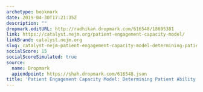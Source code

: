 ```yaml
---
archetype: bookmark
date: 2019-04-30T17:21:35Z
description: ""
dropmark.editURL: http://radhikan.dropmark.com/616548/18695381
link: https://catalyst.nejm.org/patient-engagement-capacity-model/
linkBrand: catalyst.nejm.org
slug: catalyst-nejm-patient-engagement-capacity-model-determining-patient-ability-to-engage
socialScore: 15
socialScoreSimulated: true
source:
  name: Dropmark
  apiendpoint: https://shah.dropmark.com/616548.json
title: 'Patient Engagement Capacity Model: Determining Patient Ability to Engage'
---
```

